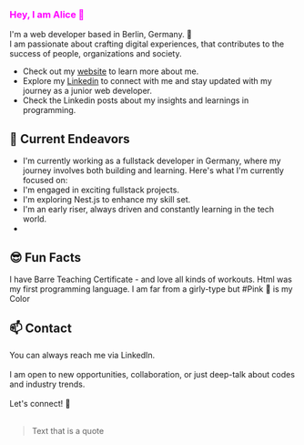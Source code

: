 ### <span style="color : fuchsia">Hey, I am Alice 👋</span> 

I'm a web developer based in Berlin, Germany. 🐻 <br> I am passionate about crafting digital experiences,
that contributes to the success of people, organizations and society. 
<br> 
- Check out my [website](https://www.virgoeun.tech/) to learn more about me.
- Explore my [Linkedin](https://www.linkedin.com/in/virgoeun/) to connect with me and stay updated with my journey as a junior web developer.
- Check the Linkedin posts about my insights and learnings in programming.
  
## 🚀 Current Endeavors 
- I'm currently working as a fullstack developer in Germany, where my journey involves both building and learning. Here's what I'm currently focused on:
- I'm engaged in exciting fullstack projects.
- I'm exploring Nest.js to enhance my skill set.
- I'm an early riser, always driven and constantly learning in the tech world.
- 
## 😎 Fun Facts
I have Barre Teaching Certificate - and love all kinds of workouts.
Html was my first programming language.
I am far from a girly-type but #Pink 💝 is my Color

## 📫 Contact
You can always reach me via LinkedIn.
<br> <br>
I am open to new opportunities, collaboration, or just deep-talk about codes and industry trends. 
<br> <br>
Let's connect! 💫
<br> <br>
> Text that is a quote

<!--
**virgoeun/virgoeun** is a ✨ _special_ ✨ repository because its `README.md` (this file) appears on your GitHub profile.

Here are some ideas to get you started:

- 🔭 I’m currently working on ...
- 🌱 I’m currently learning ...
- 👯 I’m looking to collaborate on ...
- 🤔 I’m looking for help with ...
- 💬 Ask me about ...
- 📫 How to reach me: ...
- 😄 Pronouns: ...
- ⚡ Fun fact: ...
-->
